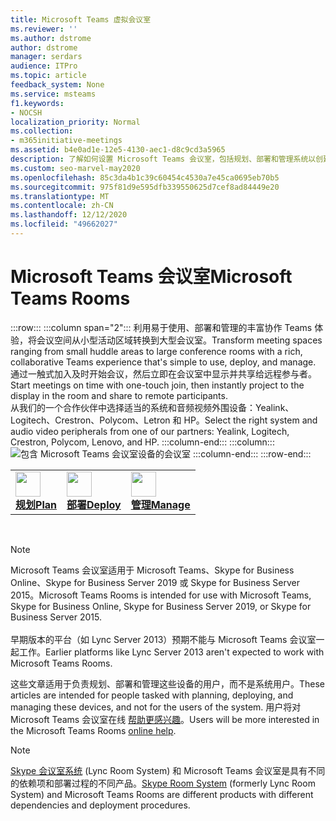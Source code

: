 ```yaml
---
title: Microsoft Teams 虚拟会议室
ms.reviewer: ''
ms.author: dstrome
author: dstrome
manager: serdars
audience: ITPro
ms.topic: article
feedback_system: None
ms.service: msteams
f1.keywords:
- NOCSH
localization_priority: Normal
ms.collection:
- m365initiative-meetings
ms.assetid: b4e0ad1e-12e5-4130-aec1-d8c9cd3a5965
description: 了解如何设置 Microsoft Teams 会议室，包括规划、部署和管理系统以创建理想的虚拟会议室。
ms.custom: seo-marvel-may2020
ms.openlocfilehash: 85c3da4b1c39c60454c4530a7e45ca0695eb70b5
ms.sourcegitcommit: 975f81d9e595dfb339550625d7cef8ad84449e20
ms.translationtype: MT
ms.contentlocale: zh-CN
ms.lasthandoff: 12/12/2020
ms.locfileid: "49662027"
---
```

# <a name="microsoft-teams-rooms"></a><span data-ttu-id="55c32-103">Microsoft Teams 会议室</span><span class="sxs-lookup"><span data-stu-id="55c32-103">Microsoft Teams Rooms</span></span>

:::row:::
    :::column span="2":::
       <span data-ttu-id="55c32-104">利用易于使用、部署和管理的丰富协作 Teams 体验，将会议空间从小型活动区域转换到大型会议室。</span><span class="sxs-lookup"><span data-stu-id="55c32-104">Transform meeting spaces ranging from small huddle areas to large conference rooms with a rich, collaborative Teams experience that's simple to use, deploy, and manage.</span></span> <br> 
       <span data-ttu-id="55c32-105">通过一触式加入及时开始会议，然后立即在会议室中显示并共享给远程参与者。</span><span class="sxs-lookup"><span data-stu-id="55c32-105">Start meetings on time with one-touch join, then instantly project to the display in the room and share to remote participants.</span></span><br> 
       <span data-ttu-id="55c32-106">从我们的一个合作伙伴中选择适当的系统和音频视频外围设备：Yealink、Logitech、Crestron、Polycom、Letron 和 HP。</span><span class="sxs-lookup"><span data-stu-id="55c32-106">Select the right system and audio video peripherals from one of our partners: Yealink, Logitech, Crestron, Polycom, Lenovo, and HP.</span></span>
    :::column-end:::
    :::column:::
       ![包含 Microsoft Teams 会议室设备的会议室](../media/srs-room.jpg)
    :::column-end:::
:::row-end:::

|               |               |               |
| ------------- | ------------- | ------------- |
|<img src="https://docs.microsoft.com/office/media/icons/list-123-teams.svg" width="40 px" height="40 px"> <br> <span data-ttu-id="55c32-108">**[规划](https://docs.microsoft.com/MicrosoftTeams/rooms/rooms-plan)**</span><span class="sxs-lookup"><span data-stu-id="55c32-108">**[Plan](https://docs.microsoft.com/MicrosoftTeams/rooms/rooms-plan)**</span></span> |<img src="https://docs.microsoft.com/office/media/icons/deploy-teams.svg" width="40 px" height="40 px"> <br> <span data-ttu-id="55c32-109">**[部署](https://docs.microsoft.com/MicrosoftTeams/rooms/rooms-deploy)**</span><span class="sxs-lookup"><span data-stu-id="55c32-109">**[Deploy](https://docs.microsoft.com/MicrosoftTeams/rooms/rooms-deploy)**</span></span> |<img src="https://docs.microsoft.com/office/media/icons/toolbox.svg" width="40 px" height="40 px"> <br> <span data-ttu-id="55c32-110">**[管理](https://docs.microsoft.com/MicrosoftTeams/rooms/rooms-manage)**</span><span class="sxs-lookup"><span data-stu-id="55c32-110">**[Manage](https://docs.microsoft.com/MicrosoftTeams/rooms/rooms-manage)**</span></span> |

<br>

> [!NOTE]
> <span data-ttu-id="55c32-111">Microsoft Teams 会议室适用于 Microsoft Teams、Skype for Business Online、Skype for Business Server 2019 或 Skype for Business Server 2015。</span><span class="sxs-lookup"><span data-stu-id="55c32-111">Microsoft Teams Rooms is intended for use with Microsoft Teams, Skype for Business Online, Skype for Business Server 2019, or Skype for Business Server 2015.</span></span>  <br><br><span data-ttu-id="55c32-112">早期版本的平台（如 Lync Server 2013）预期不能与 Microsoft Teams 会议室一起工作。</span><span class="sxs-lookup"><span data-stu-id="55c32-112">Earlier platforms like Lync Server 2013 aren't expected to work with Microsoft Teams Rooms.</span></span>

<span data-ttu-id="55c32-113">这些文章适用于负责规划、部署和管理这些设备的用户，而不是系统用户。</span><span class="sxs-lookup"><span data-stu-id="55c32-113">These articles are intended for people tasked with planning, deploying, and managing these devices, and not for the users of the system.</span></span> <span data-ttu-id="55c32-114">用户将对 Microsoft Teams 会议室在线 [帮助更感兴趣](https://support.office.com/article/Skype-Room-Systems-version-2-help-e667f40e-5aab-40c1-bd68-611fe0002ba2)。</span><span class="sxs-lookup"><span data-stu-id="55c32-114">Users will be more interested in the Microsoft Teams Rooms [online help](https://support.office.com/article/Skype-Room-Systems-version-2-help-e667f40e-5aab-40c1-bd68-611fe0002ba2).</span></span>

> [!NOTE]
> <span data-ttu-id="55c32-115">[Skype 会议室系统](../rooms/lrs-migration.md) (Lync Room System) 和 Microsoft Teams 会议室是具有不同的依赖项和部署过程的不同产品。</span><span class="sxs-lookup"><span data-stu-id="55c32-115">[Skype Room System](../rooms/lrs-migration.md) (formerly Lync Room System) and Microsoft Teams Rooms are different products with different dependencies and deployment procedures.</span></span>
